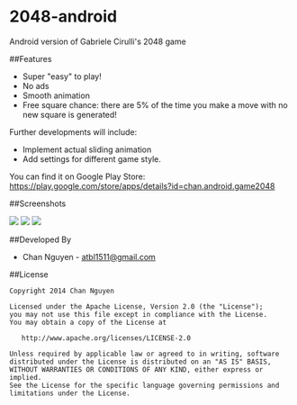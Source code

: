 2048-android
============

Android version of Gabriele Cirulli's 2048 game


##Features

* Super "easy" to play!
* No ads
* Smooth animation
* Free square chance: there are 5% of the time you make a move with no new square is generated!


Further developments will include:

* Implement actual sliding animation
* Add settings for different game style.

You can find it on Google Play Store:
https://play.google.com/store/apps/details?id=chan.android.game2048

##Screenshots

<img src="https://raw.githubusercontent.com/channguyen/2048-android/master/playstore/one_scale.png">
<img src="https://raw.githubusercontent.com/channguyen/2048-android/master/playstore/two_scale.png">
<img src="https://raw.githubusercontent.com/channguyen/2048-android/master/playstore/three_scale.png">



##Developed By

* Chan Nguyen - <atbl1511@gmail.com>



##License


    Copyright 2014 Chan Nguyen

    Licensed under the Apache License, Version 2.0 (the "License");
    you may not use this file except in compliance with the License.
    You may obtain a copy of the License at

       http://www.apache.org/licenses/LICENSE-2.0

    Unless required by applicable law or agreed to in writing, software
    distributed under the License is distributed on an "AS IS" BASIS,
    WITHOUT WARRANTIES OR CONDITIONS OF ANY KIND, either express or implied.
    See the License for the specific language governing permissions and
    limitations under the License.
